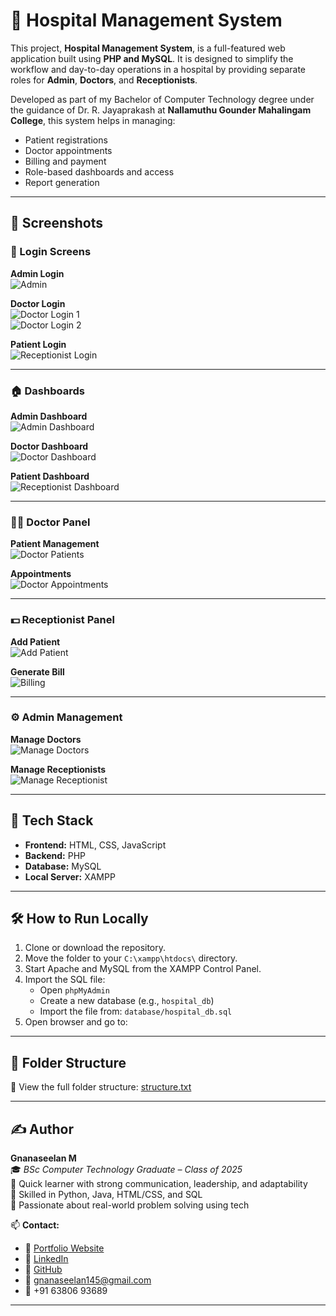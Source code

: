 # 🏥 Hospital Management System

This project, **Hospital Management System**, is a full-featured web application built using **PHP and MySQL**. It is designed to simplify the workflow and day-to-day operations in a hospital by providing separate roles for **Admin**, **Doctors**, and **Receptionists**.

Developed as part of my Bachelor of Computer Technology degree under the guidance of Dr. R. Jayaprakash at **Nallamuthu Gounder Mahalingam College**, this system helps in managing:

- Patient registrations
- Doctor appointments
- Billing and payment
- Role-based dashboards and access
- Report generation

---

## 📸 Screenshots

### 🔐 Login Screens

**Admin Login**  
![Admin](Screenshots/Admin_login2.png)

**Doctor Login**  
![Doctor Login 1](Screenshots/Doctorlogin.png)  
![Doctor Login 2](Screenshots/Doctorlogin2.png)

**Patient Login**  
![Receptionist Login](screenshots/patientlogin.png)

---

### 🏠 Dashboards

**Admin Dashboard**  
![Admin Dashboard](screenshots/admindashboard.png)

**Doctor Dashboard**  
![Doctor Dashboard](screenshots/doctordashboard.png)

**Patient Dashboard**  
![Receptionist Dashboard](screenshots/receptionistdashboard.png)

---

### 🧑‍⚕️ Doctor Panel

**Patient Management**  
![Doctor Patients](screenshots/doctorpatients.png)

**Appointments**  
![Doctor Appointments](screenshots/doctorappointments.png)

---

### 💵 Receptionist Panel

**Add Patient**  
![Add Patient](screenshots/addpatient.png)

**Generate Bill**  
![Billing](screenshots/billing.png)

---

### ⚙️ Admin Management

**Manage Doctors**  
![Manage Doctors](screenshots/managedoctors.png)

**Manage Receptionists**  
![Manage Receptionist](screenshots/managereceptionist.png)

---

## 🧰 Tech Stack

- **Frontend:** HTML, CSS, JavaScript
- **Backend:** PHP
- **Database:** MySQL
- **Local Server:** XAMPP

---

## 🛠️ How to Run Locally

1. Clone or download the repository.
2. Move the folder to your `C:\xampp\htdocs\` directory.
3. Start Apache and MySQL from the XAMPP Control Panel.
4. Import the SQL file:
   - Open `phpMyAdmin`
   - Create a new database (e.g., `hospital_db`)
   - Import the file from: `database/hospital_db.sql`
5. Open browser and go to:



---

## 📂 Folder Structure 
📂 View the full folder structure: [structure.txt](structure.txt)


---


## ✍️ Author

**Gnanaseelan M**  
🎓 *BSc Computer Technology Graduate – Class of 2025*  
🚀 Quick learner with strong communication, leadership, and adaptability  
🔧 Skilled in Python, Java, HTML/CSS, and SQL  
🎯 Passionate about real-world problem solving using tech  

📫 **Contact:**  
- 🔗 [Portfolio Website](https://gnanaseelan145.github.io/Gnanaseelan-Portfolio/)  
- 💼 [LinkedIn](https://www.linkedin.com/in/gnanaseelan-m-806b01250)  
- 🧠 [GitHub](https://github.com/gnanaseelan145)  
- 📧 gnanaseelan145@gmail.com  
- 📱 +91 63806 93689  

---




